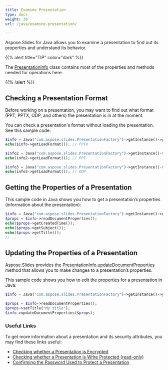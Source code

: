```yaml
---
title: Examine Presentation
type: docs
weight: 30
url: /java/examine-presentation/

---
```


Aspose.Slides for Java allows you to examine a presentation to find out its properties and understand its behavior. 

{{% alert title="TIP" color="dark" %}} 

The [PresentationInfo](https://apireference.aspose.com/slides/java/com.aspose.slides/PresentationInfo) class contains most of the properties and methods needed for operations here. 

{{% /alert %}} 

## **Checking a Presentation Format**

Before working on a presentation, you may want to find out what format (PPT, PPTX, ODP, and others) the presentation is in at the moment.

You can check a presentation's format without loading the presentation. See this sample code:

```php
$info = Java("com.aspose.slides.PresentationFactory")->getInstance()->getPresentationInfo("pres.pptx");
echo($info->getLoadFormat()); // PPTX

$info2 = Java("com.aspose.slides.PresentationFactory")->getInstance()->getPresentationInfo("pres.ppt");
echo(info2->getLoadFormat()); // PPT

$info3 = Java("com.aspose.slides.PresentationFactory")->getInstance()->getPresentationInfo("pres.odp");
echo(info3->getLoadFormat()); // ODP
```

## **Getting the Properties of a Presentation**

This sample code in Java shows you how to get a presentation’s properties (information about the presentation):

```php
$info = Java("com.aspose.slides.PresentationFactory")->getInstance()->getPresentationInfo("pres.pptx");
$props = $info->readDocumentProperties();
echo($props->getCreatedTime());
echo($props->getSubject());
echo($props->getTitle());
// .. 
```

## **Updating the Properties of a Presentation**

Aspose.Slides provides the [PresentationInfo.updateDocumentProperties](https://apireference.aspose.com/slides/java/com.aspose.slides/PresentationInfo#updateDocumentProperties-com.aspose.slides.IDocumentProperties-) method that allows you to make changes to a presentation’s properties.

This sample code shows you how to edit the properties for a presentation in Java:

```php
$info = Java("com.aspose.slides.PresentationFactory")->getInstance()->getPresentationInfo("pres.pptx");

$props = $info->readDocumentProperties();
$props->setTitle("My title");
$info->updateDocumentProperties($props);
```

### **Useful Links**

To get more information about a presentation and its security attributes, you may find these links useful:

- [Checking whether a Presentation is Encrypted](https://docs.aspose.com/slides/java/password-protected-presentation/#checking-whether-a-presentation-is-encrypted)
- [Checking whether a Presentation is Write Protected (read-only)](https://docs.aspose.com/slides/java/password-protected-presentation/#checking-whether-a-presentation-is-write-protected)
- [Confirming the Password Used to Protect a Presentation](https://docs.aspose.com/slides/java/password-protected-presentation/#validating-or-confirming-that-a-specific-password-has-been-used-to-protect-a-presentation)